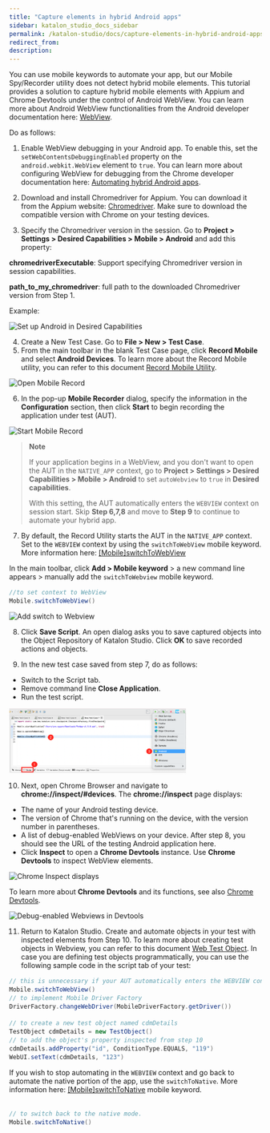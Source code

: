 ```yaml
---
title: "Capture elements in hybrid Android apps"
sidebar: katalon_studio_docs_sidebar
permalink: /katalon-studio/docs/capture-elements-in-hybrid-android-apps.html
redirect_from:
description:
---
```


You can use mobile keywords to automate your app, but our Mobile Spy/Recorder utility does not detect hybrid mobile elements. This tutorial provides a solution to capture hybrid mobile elements with Appium and Chrome Devtools under the control of Android WebView. You can learn more about Android WebView functionalities from the Android developer documentation here: [WebView](https://developer.android.com/reference/android/webkit/WebView).

Do as follows:

1. Enable WebView debugging in your Android app. To enable this, set the `setWebContentsDebuggingEnabled` property on the `android.webkit.WebView` element to `true`. You can learn more about configuring WebView for debugging from the Chrome developer documentation here: [Automating hybrid Android apps](https://developer.chrome.com/docs/devtools/remote-debugging/webviews/).
   
2. Download and install Chromedriver for Appium. You can download it from the Appium website: [Chromedriver](http://appium.io/docs/en/writing-running-appium/web/chromedriver/#chromedriverchrome-compatibility). Make sure to download the compatible version with Chrome on your testing devices. 

3. Specify the Chromedriver version in the session. Go to **Project > Settings > Desired Capabilities > Mobile > Android** and add this property:

**chromedriverExecutable**: Support specifying Chromedriver version in session capabilities.

**path_to_my_chromedriver**: full path to the downloaded Chromedriver version from Step 1.

Example:

   <img src="https://github.com/katalon-studio/docs-images/raw/master/katalon-studio/docs/capture-objects-in-hybrid-apps/set-up-android-in-Dc.png" width="70%" alt="Set up Android in Desired Capabilities">


4. Create a New Test Case. Go to **File > New > Test Case**.
5. From the main toolbar in the blank Test Case page, click **Record Mobile** and select **Android Devices**. 
To learn more about the Record Mobile utility, you can refer to this document [Record Mobile Utility](https://docs.katalon.com/katalon-studio/docs/record-mobile-utility.html).

<img src="https://github.com/katalon-studio/docs-images/raw/master/katalon-studio/docs/capture-objects-in-hybrid-apps/Open-mobile-record.png" width="30%" alt="Open Mobile Record">

6. In the pop-up **Mobile Recorder** dialog, specify the information in the **Configuration** section, then click **Start** to begin recording the application under test (AUT).
   
<img src="https://github.com/katalon-studio/docs-images/raw/master/katalon-studio/docs/capture-objects-in-hybrid-apps/Start-mobile-record.png" width="50%" alt="Start Mobile Record">

>
> **Note**
>
> If your application begins in a WebView, and you don't want to open the AUT in the `NATIVE_APP` context, go to **Project > Settings > Desired Capabilities > Mobile > Android** to set `autoWebview` to `true` in **Desired capabilities**.
>
> With this setting, the AUT automatically enters the `WEBVIEW` context on session start. Skip **Step 6,7,8** and move to **Step 9** to continue to automate your hybrid app.
>
>

7. By default, the Record Utility starts the AUT in the `NATIVE_APP` context. Set to the `WEBVIEW` context by using the `switchToWebView` mobile keyword. More information here: [[Mobile]switchToWebView](https://docs.katalon.com/katalon-studio/docs/mobile-switch-to-web-view.html#example)

In the main toolbar, click **Add > Mobile keyword** > a new command line appears > manually add the `switchToWebview` mobile keyword.

```groovy
//to set context to WebView
Mobile.switchToWebView()
```

<img src="https://github.com/katalon-studio/docs-images/raw/master/katalon-studio/docs/capture-objects-in-hybrid-apps/add-webview-mobile-keyword.001.jpeg" width="70%" alt="Add switch to Webview">

8. Click **Save Script**. An open dialog asks you to save captured objects into the Object Repository of Katalon Studio. Click **OK** to save recorded actions and objects. 

9. In the new test case saved from step 7, do as follows:
- Switch to the Script tab.
- Remove command line **Close Application**. 
- Run the test script.

<img src="https://github.com/katalon-studio/docs-images/raw/master/katalon-studio/docs/capture-objects-in-hybrid-apps/results-after-recording-mobile-test.png" width="70%" alt="Results after recording mobile test">

10. Next, open Chrome Browser and navigate to **chrome://inspect/#devices**.
The **chrome://inspect** page displays:
- The name of your Android testing device.
- The version of Chrome that's running on the device, with the version number in parentheses.
- A list of debug-enabled WebViews on your device. After step 8, you should see the URL of the testing Android application here.
- Click **Inspect** to open a **Chrome Devtools** instance. Use **Chrome Devtools** to inspect WebView elements.

<img src="https://github.com/katalon-studio/docs-images/raw/master/katalon-studio/docs/capture-objects-in-hybrid-apps/chrome-inspect-displays-hybrid-app.png" width="50%" alt="Chrome Inspect displays">


To learn more about **Chrome Devtools** and its functions, see also [Chrome Devtools](https://developer.chrome.com/docs/devtools/).

<img src="https://github.com/katalon-studio/docs-images/raw/master/katalon-studio/docs/capture-objects-in-hybrid-apps/Chrome-Devtools.png" width="70%" alt="Debug-enabled Webviews in Devtools">


11. Return to Katalon Studio. Create and automate objects in your test with inspected elements from Step 10. To learn more about creating test objects in Webview, you can refer to this document [Web Test Object](https://docs.katalon.com/katalon-studio/docs/manage-web-test-object.html#in-manual-view).
In case you are defining test objects programmatically, you can use the following sample code in the script tab of your test:
  
```groovy
// this is unnecessary if your AUT automatically enters the WEBVIEW context on session start.
Mobile.switchToWebView()
// to implement Mobile Driver Factory
DriverFactory.changeWebDriver(MobileDriverFactory.getDriver())

// to create a new test object named cdmDetails
TestObject cdmDetails = new TestObject()
// to add the object's property inspected from step 10
cdmDetails.addProperty("id", ConditionType.EQUALS, "119")
WebUI.setText(cdmDetails, "123")

```

If you wish to stop automating in the `WEBVIEW` context and go back to automate the native portion of the app, use the `switchToNative`. More information here: [[Mobile]switchToNative](https://docs.katalon.com/katalon-studio/docs/mobile-switch-to-native.html) mobile keyword.

```groovy

// to switch back to the native mode.
Mobile.switchToNative()

```
